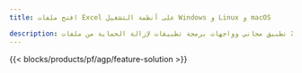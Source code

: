```yaml
---
title: افتح ملفات Excel على أنظمة التشغيل Windows و Linux و macOS 

description: تطبيق مجاني وواجهات برمجة تطبيقات لإزالة الحماية من ملفات XLS و XLSX و ODS
---
```

{{< blocks/products/pf/agp/feature-solution >}} 

